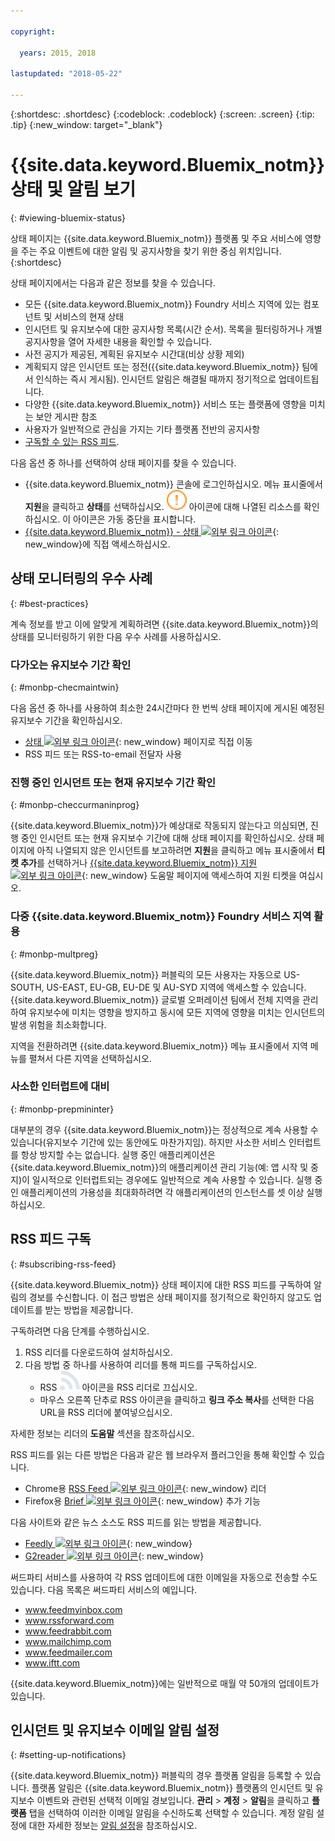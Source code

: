```yaml
---

copyright:

  years: 2015, 2018

lastupdated: "2018-05-22"

---
```


{:shortdesc: .shortdesc}
{:codeblock: .codeblock}
{:screen: .screen}
{:tip: .tip}
{:new_window: target="_blank"}

# {{site.data.keyword.Bluemix_notm}} 상태 및 알림 보기
{: #viewing-bluemix-status}

상태 페이지는 {{site.data.keyword.Bluemix_notm}} 플랫폼 및 주요 서비스에 영향을 주는 주요 이벤트에 대한 알림 및 공지사항을 찾기 위한 중심 위치입니다.
{:shortdesc}

상태 페이지에서는 다음과 같은 정보를 찾을 수 있습니다.

  * 모든 {{site.data.keyword.Bluemix_notm}} Foundry 서비스 지역에 있는 컴포넌트 및 서비스의 현재 상태
  * 인시던트 및 유지보수에 대한 공지사항 목록(시간 순서). 목록을 필터링하거나 개별 공지사항을 열어 자세한 내용을 확인할 수 있습니다.
  * 사전 공지가 제공된, 계획된 유지보수 시간대(비상 상황 제외)
  * 계획되지 않은 인시던트 또는 정전({{site.data.keyword.Bluemix_notm}} 팀에서 인식하는 즉시 게시됨). 인시던트 알림은 해결될 때까지 정기적으로 업데이트됩니다.
  * 다양한 {{site.data.keyword.Bluemix_notm}} 서비스 또는 플랫폼에 영향을 미치는 보안 게시판 참조
  * 사용자가 일반적으로 관심을 가지는 기타 플랫폼 전반의 공지사항
  * [구독할 수 있는 RSS 피드](#subscribing-rss-feed).

다음 옵션 중 하나를 선택하여 상태 페이지를 찾을 수 있습니다.

  * {{site.data.keyword.Bluemix_notm}} 콘솔에 로그인하십시오. 메뉴 표시줄에서 **지원**을 클릭하고 **상태**를 선택하십시오. ![몇 가지 문제](images/some_issues.svg) 아이콘에 대해 나열된 리소스를 확인하십시오. 이 아이콘은 가동 중단을 표시합니다.
  * [{{site.data.keyword.Bluemix_notm}} - 상태 ![외부 링크 아이콘](../icons/launch-glyph.svg "외부 링크 아이콘")](https://console.bluemix.net/status){: new_window}에 직접 액세스하십시오.


## 상태 모니터링의 우수 사례
{: #best-practices}

계속 정보를 받고 이에 알맞게 계획하려면 {{site.data.keyword.Bluemix_notm}}의 상태를 모니터링하기 위한 다음 우수 사례를 사용하십시오.

### 다가오는 유지보수 기간 확인
{: #monbp-checmaintwin}

다음 옵션 중 하나를 사용하여 최소한 24시간마다 한 번씩 상태 페이지에 게시된 예정된 유지보수 기간을 확인하십시오.
* [상태 ![외부 링크 아이콘](../icons/launch-glyph.svg "외부 링크 아이콘")](https://console.bluemix.net/status){: new_window} 페이지로 직접 이동
* RSS 피드 또는 RSS-to-email 전달자 사용

### 진행 중인 인시던트 또는 현재 유지보수 기간 확인
{: #monbp-checcurmaninprog}

{{site.data.keyword.Bluemix_notm}}가 예상대로 작동되지 않는다고 의심되면, 진행 중인 인시던트 또는 현재 유지보수 기간에 대해 상태 페이지를 확인하십시오. 상태 페이지에 아직 나열되지 않은 인시던트를 보고하려면 **지원**을 클릭하고 메뉴 표시줄에서 **티켓 추가**를 선택하거나 [{{site.data.keyword.Bluemix_notm}} 지원 ![외부 링크 아이콘](../icons/launch-glyph.svg "외부 링크 아이콘")](http://www.ibm.biz/bluemixsupport){: new_window} 도움말 페이지에 액세스하여 지원 티켓을 여십시오.

### 다중 {{site.data.keyword.Bluemix_notm}} Foundry 서비스 지역 활용
{: #monbp-multpreg}

{{site.data.keyword.Bluemix_notm}} 퍼블릭의 모든 사용자는 자동으로 US-SOUTH, US-EAST, EU-GB, EU-DE 및 AU-SYD 지역에 액세스할 수 있습니다. {{site.data.keyword.Bluemix_notm}} 글로벌 오퍼레이션 팀에서 전체 지역을 관리하여 유지보수에 미치는 영향을 방지하고 동시에 모든 지역에 영향을 미치는 인시던트의 발생 위험을 최소화합니다.

지역을 전환하려면 {{site.data.keyword.Bluemix_notm}} 메뉴 표시줄에서 지역 메뉴를 펼쳐서 다른 지역을 선택하십시오.

### 사소한 인터럽트에 대비
{: #monbp-prepmininter}

대부분의 경우 {{site.data.keyword.Bluemix_notm}}는 정상적으로 계속 사용할 수 있습니다(유지보수 기간에 있는 동안에도 마찬가지임). 하지만 사소한 서비스 인터럽트를 항상 방지할 수는 없습니다. 실행 중인 애플리케이션은 {{site.data.keyword.Bluemix_notm}}의 애플리케이션 관리 기능(예: 앱 시작 및 중지)이 일시적으로 인터럽트되는 경우에도 일반적으로 계속 사용할 수 있습니다. 실행 중인 애플리케이션의 가용성을 최대화하려면 각 애플리케이션의 인스턴스를 셋 이상 실행하십시오.

## RSS 피드 구독
{: #subscribing-rss-feed}

{{site.data.keyword.Bluemix_notm}} 상태 페이지에 대한 RSS 피드를 구독하여 알림의 경보를 수신합니다. 이 접근 방법은 상태 페이지를 정기적으로 확인하지 않고도 업데이트를 받는 방법을 제공합니다.

구독하려면 다음 단계를 수행하십시오.

1. RSS 리더를 다운로드하여 설치하십시오.
2. 다음 방법 중 하나를 사용하여 리더를 통해 피드를 구독하십시오.
    * RSS ![RSS](images/rss.svg) 아이콘을 RSS 리더로 끄십시오.
    * 마우스 오른쪽 단추로 RSS 아이콘을 클릭하고 **링크 주소 복사**를 선택한 다음 URL을 RSS 리더에 붙여넣으십시오.

자세한 정보는 리더의 **도움말** 섹션을 참조하십시오.  	   

RSS 피드를 읽는 다른 방법은 다음과 같은 웹 브라우저 플러그인을 통해 확인할 수 있습니다.
  * Chrome용 [RSS Feed ![외부 링크 아이콘](../icons/launch-glyph.svg "외부 링크 아이콘")](http://feeder.co/){: new_window} 리더
  * Firefox용 [Brief ![외부 링크 아이콘](../icons/launch-glyph.svg "외부 링크 아이콘")](https://addons.mozilla.org/en-US/firefox/addon/brief/){: new_window} 추가 기능

다음 사이트와 같은 뉴스 소스도 RSS 피드를 읽는 방법을 제공합니다.
  * [Feedly ![외부 링크 아이콘](../icons/launch-glyph.svg "외부 링크 아이콘")](http://www.feedly.com/){: new_window}
  * [G2reader ![외부 링크 아이콘](../icons/launch-glyph.svg "외부 링크 아이콘")](http://www.g2reader.com/en/){: new_window}

써드파티 서비스를 사용하여 각 RSS 업데이트에 대한 이메일을 자동으로 전송할 수도 있습니다. 다음 목록은 써드파티 서비스의 예입니다.

  * www.feedmyinbox.com
  * www.rssforward.com
  * www.feedrabbit.com
  * www.mailchimp.com
  * www.feedmailer.com
  * www.iftt.com

{{site.data.keyword.Bluemix_notm}}에는 일반적으로 매월 약 50개의 업데이트가 있습니다.


## 인시던트 및 유지보수 이메일 알림 설정
{: #setting-up-notifications}

{{site.data.keyword.Bluemix_notm}} 퍼블릭의 경우 플랫폼 알림을 등록할 수 있습니다. 플랫폼 알림은 {{site.data.keyword.Bluemix_notm}} 플랫폼의 인시던트 및 유지보수 이벤트와 관련된 선택적 이메일 경보입니다. **관리** > **계정** > **알림**을 클릭하고 **플랫폼** 탭을 선택하여 이러한 이메일 알림을 수신하도록 선택할 수 있습니다. 계정 알림 설정에 대한 자세한 정보는 [알림 설정](/docs/account/notifications.html#setting-notifications)을 참조하십시오.
